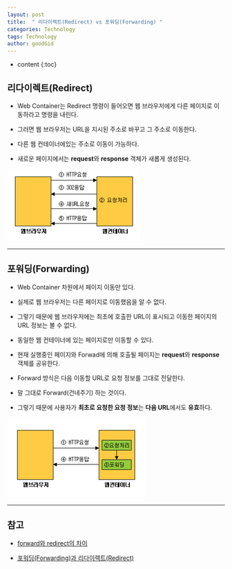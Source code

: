 ```yaml
---
layout: post
title:  " 리다이렉트(Redirect) vs 포워딩(Forwarding) "
categories: Technology
tags: Technology
author: goodGid
---
```

* content
{:toc}

## 리다이렉트(Redirect) 

* Web Container는 Redirect 명령이 들어오면 웹 브라우저에게 다른 페이지로 이동하라고 명령을 내린다.

* 그러면 웹 브라우저는 URL을 지시된 주소로 바꾸고 그 주소로 이동한다. 

* 다른 웹 컨테이너에있는 주소로 이동이 가능하다. 

* 새로운 페이지에서는 **request**와 **response** 객체가 새롭게 생성된다.  











![](/assets/img/posts/redirect-vs-forwarding_1.png)

---

## 포워딩(Forwarding) 

* Web Container 차원에서 페이지 이동만 있다. 

* 실제로 웹 브라우저는 다른 페이지로 이동했음을 알 수 없다. 

* 그렇기 때문에 웹 브라우저에는 최초에 호출한 URL이 표시되고 이동한 페이지의 URL 정보는 볼 수 없다. 

* 동일한 웹 컨테이너에 있는 페이지로만 이동할 수 있다. 

* 현재 실행중인 페이지와 Forwad에 의해 호출될 페이지는 **request**와 **response** 객체를 공유한다.

* Forward 방식은 다음 이동할 URL로 요청 정보를 그대로 전달한다. 

* 말 그대로 Forward(건네주기) 하는 것이다. 

* 그렇기 때문에 사용자가 **최초로 요청한 요청 정보**는 **다음 URL**에서도 **유효**하다.


![](/assets/img/posts/redirect-vs-forwarding_2.png)


---

## 참고

* [forward와 redirect의 차이](http://ysssb.tistory.com/entry/forward와-redirect의-차이)

* [포워딩(Forwarding)과 리다이렉트(Redirect)](http://blog.daum.net/redmu/11960892)